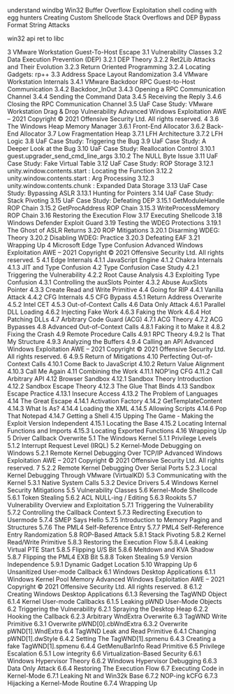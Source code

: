 understand windbg
Win32 Buffer Overflow Exploitation
shell coding with egg hunters
Creating Custom
Shellcode
Stack Overflows and
DEP Bypass
Format String Attacks

win32 api 
ret to libc 


3 VMware Workstation Guest-To-Host Escape
3.1 Vulnerability Classes
3.2 Data Execution Prevention (DEP)
3.2.1 DEP Theory
3.2.2 Ret2Lib Attacks and Their Evolution
3.2.3 Return Oriented Programming
3.2.4 Locating Gadgets: rp++
3.3 Address Space Layout Randomization
3.4 VMware Workstation Internals
3.4.1 VMware Backdoor RPC Guest-to-Host Communication
3.4.2 Backdoor_InOut
3.4.3 Opening a RPC Communication Channel
3.4.4 Sending the Command Data
3.4.5 Receiving the Reply
3.4.6 Closing the RPC Communication Channel
3.5 UaF Case Study: VMware Workstation Drag & Drop Vulnerability
Advanced Windows Exploitation
AWE – 2021 Copyright © 2021 Offensive Security Ltd. All rights reserved. 4
3.6 The Windows Heap Memory Manager
3.6.1 Front-End Allocator
3.6.2 Back-End Allocator
3.7 Low Fragmentation Heap
3.7.1 LFH Architecture
3.7.2 LFH Logic
3.8 UaF Case Study: Triggering the Bug
3.9 UaF Case Study: A Deeper Look at the Bug
3.10 UaF Case Study: Reallocation Control
3.10.1 guest.upgrader_send_cmd_line_args
3.10.2 The NULL Byte Issue
3.11 UaF Case Study: Fake Virtual Table
3.12 UaF Case Study: ROP Storage
3.12.1 unity.window.contents.start : Locating the Function
3.12.2 unity.window.contents.start : Arg Processing
3.12.3 unity.window.contents.chunk : Expanded Data Storage
3.13 UaF Case Study: Bypassing ASLR
3.13.1 Hunting for Pointers
3.14 UaF Case Study: Stack Pivoting
3.15 UaF Case Study: Defeating DEP
3.15.1 GetModuleHandle ROP Chain
3.15.2 GetProcAddress ROP Chain
3.15.3 WriteProcessMemory ROP Chain
3.16 Restoring the Execution Flow
3.17 Executing Shellcode
3.18 Windows Defender Exploit Guard
3.19 Testing the WDEG Protections
3.19.1 The Ghost of ASLR Returns
3.20 ROP Mitigations
3.20.1 Disarming WDEG: Theory
3.20.2 Disabling WDEG: Practice
3.20.3 Defeating EAF
3.21 Wrapping Up
4 Microsoft Edge Type Confusion
Advanced Windows Exploitation
AWE – 2021 Copyright © 2021 Offensive Security Ltd. All rights reserved. 5
4.1 Edge Internals
4.1.1 JavaScript Engine
4.1.2 Chakra Internals
4.1.3 JIT and Type Confusion
4.2 Type Confusion Case Study
4.2.1 Triggering the Vulnerability
4.2.2 Root Cause Analysis
4.3 Exploiting Type Confusion
4.3.1 Controlling the auxSlots Pointer
4.3.2 Abuse AuxSlots Pointer
4.3.3 Create Read and Write Primitive
4.4 Going for RIP
4.4.1 Vanilla Attack
4.4.2 CFG Internals
4.5 CFG Bypass
4.5.1 Return Address Overwrite
4.5.2 Intel CET
4.5.3 Out-of-Context Calls
4.6 Data Only Attack
4.6.1 Parallel DLL Loading
4.6.2 Injecting Fake Work
4.6.3 Faking the Work
4.6.4 Hot Patching DLLs
4.7 Arbitrary Code Guard (ACG)
4.7.1 ACG Theory
4.7.2 ACG Bypasses
4.8 Advanced Out-of-Context Calls
4.8.1 Faking it to Make it
4.8.2 Fixing the Crash
4.9 Remote Procedure Calls
4.9.1 RPC Theory
4.9.2 Is That My Structure
4.9.3 Analyzing the Buffers
4.9.4 Calling an API
Advanced Windows Exploitation
AWE – 2021 Copyright © 2021 Offensive Security Ltd. All rights reserved. 6
4.9.5 Return of Mitigations
4.10 Perfecting Out-of-Context Calls
4.10.1 Come Back to JavaScript
4.10.2 Return Value Alignment
4.10.3 Call Me Again
4.11 Combining the Work
4.11.1 NOP’ing CFG
4.11.2 Call Arbitrary API
4.12 Browser Sandbox
4.12.1 Sandbox Theory Introduction
4.12.2 Sandbox Escape Theory
4.12.3 The Glue That Binds
4.13 Sandbox Escape Practice
4.13.1 Insecure Access
4.13.2 The Problem of Languages
4.14 The Great Escape
4.14.1 Activation Factory
4.14.2 GetTemplateContent
4.14.3 What Is As?
4.14.4 Loading the XML
4.14.5 Allowing Scripts
4.14.6 Pop That Notepad
4.14.7 Getting a Shell
4.15 Upping The Game - Making the Exploit Version Independent
4.15.1 Locating the Base
4.15.2 Locating Internal Functions and Imports
4.15.3 Locating Exported Functions
4.16 Wrapping Up
5 Driver Callback Overwrite
5.1 The Windows Kernel
5.1.1 Privilege Levels
5.1.2 Interrupt Request Level (IRQL)
5.2 Kernel-Mode Debugging on Windows
5.2.1 Remote Kernel Debugging Over TCP/IP
Advanced Windows Exploitation
AWE – 2021 Copyright © 2021 Offensive Security Ltd. All rights reserved. 7
5.2.2 Remote Kernel Debugging Over Serial Ports
5.2.3 Local Kernel Debugging Through VMware (VirtualKD)
5.3 Communicating with the Kernel
5.3.1 Native System Calls
5.3.2 Device Drivers
5.4 Windows Kernel Security Mitigations
5.5 Vulnerability Classes
5.6 Kernel-Mode Shellcode
5.6.1 Token Stealing
5.6.2 ACL NULL-ing / Editing
5.6.3 Rookits
5.7 Vulnerability Overview and Exploitation
5.7.1 Triggering the Vulnerability
5.7.2 Controlling the Callback Context
5.7.3 Redirecting Execution to Usermode
5.7.4 SMEP Says Hello
5.7.5 Introduction to Memory Paging and Structures
5.7.6 The PML4 Self-Reference Entry
5.7.7 PML4 Self-Reference Entry Randomization
5.8 ROP-Based Attack
5.8.1 Stack Pivoting
5.8.2 Kernel Read/Write Primitive
5.8.3 Restoring the Execution Flow
5.8.4 Leaking Virtual PTE Start
5.8.5 Flipping U/S Bit
5.8.6 Meltdown and KVA Shadow
5.8.7 Flipping the PML4 EXB Bit
5.8.8 Token Stealing
5.9 Version Independence
5.9.1 Dynamic Gadget Location
5.10 Wrapping Up
6 Unsanitized User-mode Callback
6.1 Windows Desktop Applications
6.1.1 Windows Kernel Pool Memory
Advanced Windows Exploitation
AWE – 2021 Copyright © 2021 Offensive Security Ltd. All rights reserved. 8
6.1.2 Creating Windows Desktop Applications
6.1.3 Reversing the TagWND Object
6.1.4 Kernel User-mode Callbacks
6.1.5 Leaking pWND User-Mode Objects
6.2 Triggering the Vulnerability
6.2.1 Spraying the Desktop Heap
6.2.2 Hooking the Callback
6.2.3 Arbitrary WndExtra Overwrite
6.3 TagWND Write Primitive
6.3.1 Overwrite pWND[0].cbWndExtra
6.3.2 Overwrite pWND[1].WndExtra
6.4 TagWND Leak and Read Primitive
6.4.1 Changing pWND[1].dwStyle
6.4.2 Setting The TagWND[1].spmenu
6.4.3 Creating a fake TagWND[1].spmenu
6.4.4 GetMenuBarInfo Read Primitive
6.5 Privilege Escalation
6.5.1 Low integrity
6.6 Virtualization-Based Security
6.6.1 Windows Hypervisor Theory
6.6.2 Windows Hypervisor Debugging
6.6.3 Data Only Attack
6.6.4 Restoring The Execution Flow
6.7 Executing Code in Kernel-Mode
6.7.1 Leaking Nt and Win32k Base
6.7.2 NOP-ing kCFG
6.7.3 Hijacking a Kernel-Mode Routine
6.7.4 Wrapping Up